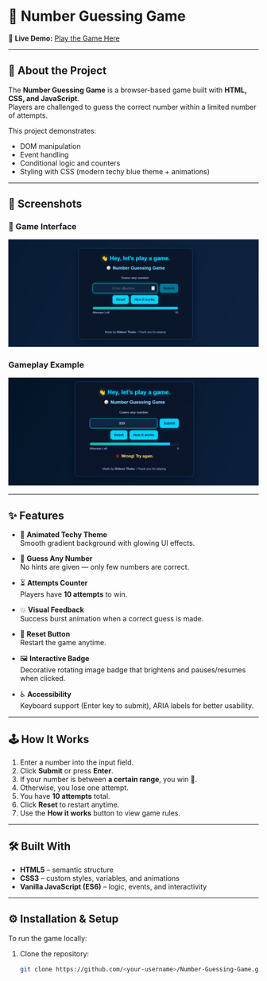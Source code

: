 # 🎲 Number Guessing Game  

🔗 **Live Demo:** [Play the Game Here](https://numberguessingamebygideon.netlify.app/)  

---

## 📖 About the Project  
The **Number Guessing Game** is a browser-based game built with **HTML, CSS, and JavaScript**.  
Players are challenged to guess the correct number within a limited number of attempts.  

This project demonstrates:  
- DOM manipulation  
- Event handling  
- Conditional logic and counters  
- Styling with CSS (modern techy blue theme + animations)  

---

## 📸 Screenshots  

### 🎲 Game Interface  
![Number Guessing Game](assets/images/numgame.png)  

### Gameplay Example  
![Winning Screen](assets/images/numgame1.png)  

---

## ✨ Features  
- 🎨 **Animated Techy Theme**  
  Smooth gradient background with glowing UI effects.  

- 🎲 **Guess Any Number**  
  No hints are given — only few numbers are correct.  

- ⏳ **Attempts Counter**  
  Players have **10 attempts** to win.  

- 💥 **Visual Feedback**  
  Success burst animation when a correct guess is made.  

- 🔄 **Reset Button**  
  Restart the game anytime.  

- 🖼️ **Interactive Badge**  
  Decorative rotating image badge that brightens and pauses/resumes when clicked.  

- ♿ **Accessibility**  
  Keyboard support (Enter key to submit), ARIA labels for better usability.  

---

## 🕹️ How It Works  
1. Enter a number into the input field.  
2. Click **Submit** or press **Enter**.  
3. If your number is between **a certain range**, you win 🎉.  
4. Otherwise, you lose one attempt.  
5. You have **10 attempts** total.  
6. Click **Reset** to restart anytime.  
7. Use the **How it works** button to view game rules.  

---

## 🛠️ Built With  

- **HTML5** – semantic structure  
- **CSS3** – custom styles, variables, and animations  
- **Vanilla JavaScript (ES6)** – logic, events, and interactivity  

---

## ⚙️ Installation & Setup  
To run the game locally:  

1. Clone the repository:  
   ```bash
   git clone https://github.com/<your-username>/Number-Guessing-Game.git

   


